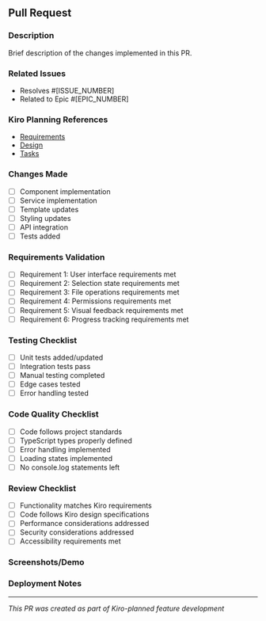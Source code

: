 ## Pull Request

### Description
Brief description of the changes implemented in this PR.

### Related Issues
- Resolves #[ISSUE_NUMBER]
- Related to Epic #[EPIC_NUMBER]

### Kiro Planning References
- [Requirements](.kiro/specs/file-action-bar/requirements.md)
- [Design](.kiro/specs/file-action-bar/design.md)
- [Tasks](.kiro/specs/file-action-bar/tasks.md)

### Changes Made
- [ ] Component implementation
- [ ] Service implementation
- [ ] Template updates
- [ ] Styling updates
- [ ] API integration
- [ ] Tests added

### Requirements Validation
<!-- Check off requirements from Kiro requirements.md that this PR addresses -->
- [ ] Requirement 1: User interface requirements met
- [ ] Requirement 2: Selection state requirements met
- [ ] Requirement 3: File operations requirements met
- [ ] Requirement 4: Permissions requirements met
- [ ] Requirement 5: Visual feedback requirements met
- [ ] Requirement 6: Progress tracking requirements met

### Testing Checklist
- [ ] Unit tests added/updated
- [ ] Integration tests pass
- [ ] Manual testing completed
- [ ] Edge cases tested
- [ ] Error handling tested

### Code Quality Checklist
- [ ] Code follows project standards
- [ ] TypeScript types properly defined
- [ ] Error handling implemented
- [ ] Loading states implemented
- [ ] No console.log statements left

### Review Checklist
- [ ] Functionality matches Kiro requirements
- [ ] Code follows Kiro design specifications
- [ ] Performance considerations addressed
- [ ] Security considerations addressed
- [ ] Accessibility requirements met

### Screenshots/Demo
<!-- Add screenshots or GIF demos of the functionality -->

### Deployment Notes
<!-- Any special deployment considerations -->

---
*This PR was created as part of Kiro-planned feature development*
